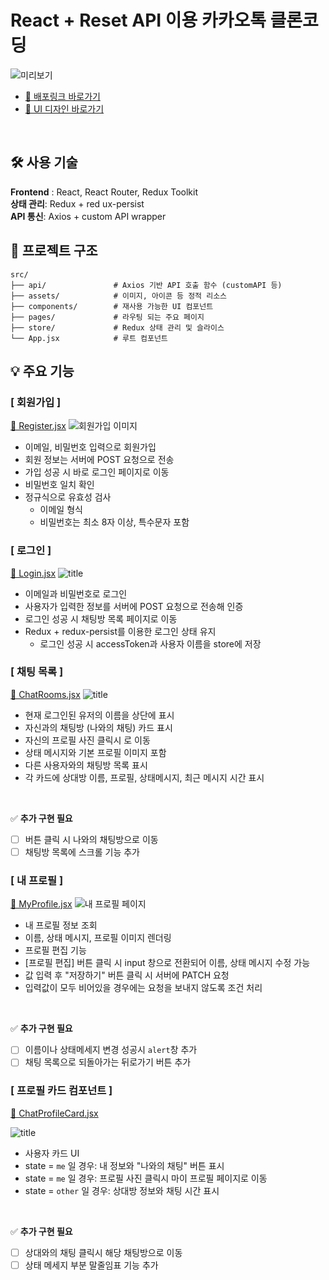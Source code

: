 # React + Reset API 이용 카카오톡 클론코딩

![미리보기](https://i.postimg.cc/Wp9ScTvq/image.png)

- [🔗 배포링크 바로가기](https://kakao-talk-clone-coding-smoky.vercel.app/)
- [👗 UI 디자인 바로가기](https://www.figma.com/design/Un7RLsm4nSxub3s8L78Ice/%EA%B5%AC%EB%A6%84?node-id=20-2&p=f&t=eD0muFxdS528tH4y-0)

<br>

## 🛠️ 사용 기술

**Frontend** : React, React Router, Redux Toolkit  
**상태 관리**: Redux + red ux-persist  
**API 통신**: Axios + custom API wrapper

## 📁 프로젝트 구조

```
src/
├── api/               # Axios 기반 API 호출 함수 (customAPI 등)
├── assets/            # 이미지, 아이콘 등 정적 리소스
├── components/        # 재사용 가능한 UI 컴포넌트
├── pages/             # 라우팅 되는 주요 페이지
├── store/             # Redux 상태 관리 및 슬라이스
└── App.jsx            # 루트 컴포넌트

```

## 💡 주요 기능

### [ 회원가입 ]

[📃 Register.jsx](https://github.com/daj3on9/KakaoTalk_CloneCoding/blob/main/src/page/auth/Register.jsx)
![회원가입 이미지](https://i.postimg.cc/VkwFj69T/image.png)

- 이메일, 비밀번호 입력으로 회원가입
- 회원 정보는 서버에 POST 요청으로 전송
- 가입 성공 시 바로 로그인 페이지로 이동
- 비밀번호 일치 확인
- 정규식으로 유효성 검사
  - 이메일 형식
  - 비밀번호는 최소 8자 이상, 특수문자 포함

### [ 로그인 ]

[📃 Login.jsx](https://github.com/daj3on9/KakaoTalk_CloneCoding/blob/main/src/page/auth/Register.jsx)
![title](https://i.postimg.cc/26LvpRFh/image.png)

- 이메일과 비밀번호로 로그인
- 사용자가 입력한 정보를 서버에 POST 요청으로 전송해 인증
- 로그인 성공 시 채팅방 목록 페이지로 이동
- Redux + redux-persist를 이용한 로그인 상태 유지
  - 로그인 성공 시 accessToken과 사용자 이름을 store에 저장

### [ 채팅 목록 ]

[📃 ChatRooms.jsx](https://github.com/daj3on9/KakaoTalk_CloneCoding/blob/main/src/page/ChatRooms/ChatRooms.jsx)
![title](https://i.postimg.cc/bJP8P11g/image.png)

- 현재 로그인된 유저의 이름을 상단에 표시
- 자신과의 채팅방 (나와의 채팅) 카드 표시
- 자신의 프로필 사진 클릭시 로 이동
- 상태 메시지와 기본 프로필 이미지 포함
- 다른 사용자와의 채팅방 목록 표시
- 각 카드에 상대방 이름, 프로필, 상태메시지, 최근 메시지 시간 표시

<br>

✅ **추가 구현 필요**

- [ ] 버튼 클릭 시 나와의 채팅방으로 이동
- [ ] 채팅방 목록에 스크롤 기능 추가

### [ 내 프로필 ]

[📃 MyProfile.jsx](https://github.com/daj3on9/KakaoTalk_CloneCoding/blob/main/src/page/MyProfile/MyProfile.jsx)
![내 프로필 페이지](https://i.postimg.cc/jS6Z9Ndt/image.png)

- 내 프로필 정보 조회
- 이름, 상태 메시지, 프로필 이미지 렌더링
- 프로필 편집 기능
- [프로필 편집] 버튼 클릭 시 input 창으로 전환되어 이름, 상태 메시지 수정 가능
- 값 입력 후 "저장하기" 버튼 클릭 시 서버에 PATCH 요청
- 입력값이 모두 비어있을 경우에는 요청을 보내지 않도록 조건 처리

<br>

✅ **추가 구현 필요**

- [ ] 이름이나 상태메세지 변경 성공시 `alert`창 추가
- [ ] 채팅 목록으로 되돌아가는 뒤로가기 버튼 추가

### [ 프로필 카드 컴포넌트 ]

[📃 ChatProfileCard.jsx](https://github.com/daj3on9/KakaoTalk_CloneCoding/blob/main/src/component/ChatProfileCard/ChatProfileCard.jsx)

![title](https://i.postimg.cc/4NWzh5dK/image.png)

- 사용자 카드 UI
- state = `me` 일 경우: 내 정보와 "나와의 채팅" 버튼 표시
- state = `me` 일 경우: 프로필 사진 클릭시 마이 프로필 페이지로 이동
- state = `other` 일 경우: 상대방 정보와 채팅 시간 표시

<br>

✅ **추가 구현 필요**

- [ ] 상대와의 채팅 클릭시 해당 채팅방으로 이동
- [ ] 상태 메세지 부분 말줄임표 기능 추가
